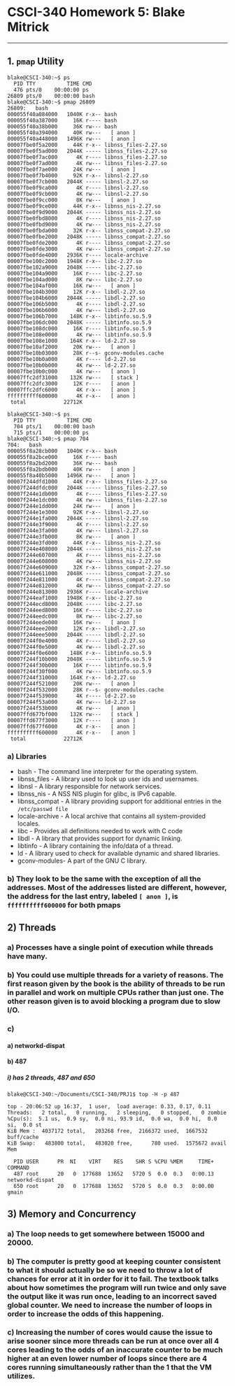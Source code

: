 # CSCI-340 Homework 5: Blake Mitrick
---

## 1. ```pmap``` Utility

```
blake@CSCI-340:~$ ps
  PID TTY          TIME CMD
  476 pts/0    00:00:00 ps
26809 pts/0    00:00:00 bash
blake@CSCI-340:~$ pmap 26809
26809:   bash
000055f40a084000   1040K r-x-- bash
000055f40a387000     16K r---- bash
000055f40a38b000     36K rw--- bash
000055f40a394000     40K rw---   [ anon ]
000055f40a448000   1496K rw---   [ anon ]
00007fbe0f5a2000     44K r-x-- libnss_files-2.27.so
00007fbe0f5ad000   2044K ----- libnss_files-2.27.so
00007fbe0f7ac000      4K r---- libnss_files-2.27.so
00007fbe0f7ad000      4K rw--- libnss_files-2.27.so
00007fbe0f7ae000     24K rw---   [ anon ]
00007fbe0f7b4000     92K r-x-- libnsl-2.27.so
00007fbe0f7cb000   2044K ----- libnsl-2.27.so
00007fbe0f9ca000      4K r---- libnsl-2.27.so
00007fbe0f9cb000      4K rw--- libnsl-2.27.so
00007fbe0f9cc000      8K rw---   [ anon ]
00007fbe0f9ce000     44K r-x-- libnss_nis-2.27.so
00007fbe0f9d9000   2044K ----- libnss_nis-2.27.so
00007fbe0fbd8000      4K r---- libnss_nis-2.27.so
00007fbe0fbd9000      4K rw--- libnss_nis-2.27.so
00007fbe0fbda000     32K r-x-- libnss_compat-2.27.so
00007fbe0fbe2000   2048K ----- libnss_compat-2.27.so
00007fbe0fde2000      4K r---- libnss_compat-2.27.so
00007fbe0fde3000      4K rw--- libnss_compat-2.27.so
00007fbe0fde4000   2936K r---- locale-archive
00007fbe100c2000   1948K r-x-- libc-2.27.so
00007fbe102a9000   2048K ----- libc-2.27.so
00007fbe104a9000     16K r---- libc-2.27.so
00007fbe104ad000      8K rw--- libc-2.27.so
00007fbe104af000     16K rw---   [ anon ]
00007fbe104b3000     12K r-x-- libdl-2.27.so
00007fbe104b6000   2044K ----- libdl-2.27.so
00007fbe106b5000      4K r---- libdl-2.27.so
00007fbe106b6000      4K rw--- libdl-2.27.so
00007fbe106b7000    148K r-x-- libtinfo.so.5.9
00007fbe106dc000   2048K ----- libtinfo.so.5.9
00007fbe108dc000     16K r---- libtinfo.so.5.9
00007fbe108e0000      4K rw--- libtinfo.so.5.9
00007fbe108e1000    164K r-x-- ld-2.27.so
00007fbe10af2000     20K rw---   [ anon ]
00007fbe10b03000     28K r--s- gconv-modules.cache
00007fbe10b0a000      4K r---- ld-2.27.so
00007fbe10b0b000      4K rw--- ld-2.27.so
00007fbe10b0c000      4K rw---   [ anon ]
00007ffc2df31000    132K rw---   [ stack ]
00007ffc2dfc3000     12K r----   [ anon ]
00007ffc2dfc6000      4K r-x--   [ anon ]
ffffffffff600000      4K r-x--   [ anon ]
 total            22712K
```
```
blake@CSCI-340:~$ ps
  PID TTY          TIME CMD
  704 pts/1    00:00:00 bash
  715 pts/1    00:00:00 ps
blake@CSCI-340:~$ pmap 704
704:   bash
000055f8a28cb000   1040K r-x-- bash
000055f8a2bce000     16K r---- bash
000055f8a2bd2000     36K rw--- bash
000055f8a2bdb000     40K rw---   [ anon ]
000055f8a40b5000   1496K rw---   [ anon ]
00007f244dfd1000     44K r-x-- libnss_files-2.27.so
00007f244dfdc000   2044K ----- libnss_files-2.27.so
00007f244e1db000      4K r---- libnss_files-2.27.so
00007f244e1dc000      4K rw--- libnss_files-2.27.so
00007f244e1dd000     24K rw---   [ anon ]
00007f244e1e3000     92K r-x-- libnsl-2.27.so
00007f244e1fa000   2044K ----- libnsl-2.27.so
00007f244e3f9000      4K r---- libnsl-2.27.so
00007f244e3fa000      4K rw--- libnsl-2.27.so
00007f244e3fb000      8K rw---   [ anon ]
00007f244e3fd000     44K r-x-- libnss_nis-2.27.so
00007f244e408000   2044K ----- libnss_nis-2.27.so
00007f244e607000      4K r---- libnss_nis-2.27.so
00007f244e608000      4K rw--- libnss_nis-2.27.so
00007f244e609000     32K r-x-- libnss_compat-2.27.so
00007f244e611000   2048K ----- libnss_compat-2.27.so
00007f244e811000      4K r---- libnss_compat-2.27.so
00007f244e812000      4K rw--- libnss_compat-2.27.so
00007f244e813000   2936K r---- locale-archive
00007f244eaf1000   1948K r-x-- libc-2.27.so
00007f244ecd8000   2048K ----- libc-2.27.so
00007f244eed8000     16K r---- libc-2.27.so
00007f244eedc000      8K rw--- libc-2.27.so
00007f244eede000     16K rw---   [ anon ]
00007f244eee2000     12K r-x-- libdl-2.27.so
00007f244eee5000   2044K ----- libdl-2.27.so
00007f244f0e4000      4K r---- libdl-2.27.so
00007f244f0e5000      4K rw--- libdl-2.27.so
00007f244f0e6000    148K r-x-- libtinfo.so.5.9
00007f244f10b000   2048K ----- libtinfo.so.5.9
00007f244f30b000     16K r---- libtinfo.so.5.9
00007f244f30f000      4K rw--- libtinfo.so.5.9
00007f244f310000    164K r-x-- ld-2.27.so
00007f244f521000     20K rw---   [ anon ]
00007f244f532000     28K r--s- gconv-modules.cache
00007f244f539000      4K r---- ld-2.27.so
00007f244f53a000      4K rw--- ld-2.27.so
00007f244f53b000      4K rw---   [ anon ]
00007ffd677bf000    132K rw---   [ stack ]
00007ffd677f3000     12K r----   [ anon ]
00007ffd677f6000      4K r-x--   [ anon ]
ffffffffff600000      4K r-x--   [ anon ]
 total            22712K
```

### a) Libraries
* bash - The command line interpreter for the operating system.
* libnss_files - A library used to look up user ids and usernames.
* libnsl - A library responsible for network services.
* libnss_nis - A NSS NIS plugin for glibc, is IPv6 capable.
* libnss_compat - A library providing support for additional entries in the ```/etc/passwd file```
* locale-archive - A local archive that contains all system-provided locales.
* libc - Provides all definitions needed to work with C code
* libdl - A library that provides support for dynamic linking.
* libtinfo - A library containing the info/data of a thread.
* ld - A library used to check for available dynamic and shared libraries.
* gconv-modules- A part of the GNU C library.


### b) They look to be the same with the exception of all the addresses. Most of the addresses listed are different, however, the address for the last entry, labeled ```[ anon ]```, is ```ffffffffff600000``` for both pmaps


## 2) Threads

### a) Processes have a single point of execution while threads have many.
### b) You could use multiple threads for a variety of reasons. The first reason given by the book is the ability of threads to be run in parallel and work on multiple CPUs rather than just one. The other reason given is to avoid blocking a program due to slow I/O.
### c)
#### a) networkd-dispat
#### b) 487
##### i) has 2 threads, 487 and 650

```
blake@CSCI-340:~/Documents/CSCI-340/PRJ1$ top -H -p 487

top - 20:06:52 up 16:37,  1 user,  load average: 0.33, 0.17, 0.11
Threads:   2 total,   0 running,   2 sleeping,   0 stopped,   0 zombie
%Cpu(s):  5.1 us,  0.9 sy,  0.0 ni, 93.9 id,  0.0 wa,  0.0 hi,  0.0 si,  0.0 st
KiB Mem :  4037172 total,   203268 free,  2166372 used,  1667532 buff/cache
KiB Swap:   483800 total,   483020 free,      780 used.  1575672 avail Mem

  PID USER      PR  NI    VIRT    RES    SHR S %CPU %MEM     TIME+ COMMAND                                                                                                                                  
  487 root      20   0  177688  13652   5720 S  0.0  0.3   0:00.13 networkd-dispat                                                                                                                          
  650 root      20   0  177688  13652   5720 S  0.0  0.3   0:00.00 gmain   
  ```

## 3) Memory and Concurrency

### a) The loop needs to get somewhere between 15000 and 20000.

### b) The computer is pretty good at keeping counter consistent to what it should actually be so we need to throw a lot of chances for error at it in order for it to fail. The textbook talks about how sometimes the program will run twice and only save the output like it was run once, leading to an incorrect saved global counter. We need to increase the number of loops in order to increase the odds of this happening.

### c) Increasing the number of cores would cause the issue to arise sooner since more threads can be run at once over all 4 cores leading to the odds of an inaccurate counter to be much higher at an even lower number of loops since there are 4 cores running simultaneously rather than the 1 that the VM utilizes.
